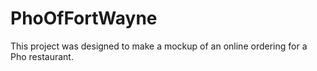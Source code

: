 # PhoOfFortWayne
 
This project was designed to make a mockup of an online ordering for a Pho restaurant.
